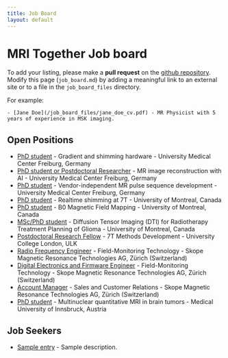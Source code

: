 ```yaml
--- 
title: Job Board
layout: default
--- 
```


# MRI Together Job board

To add your listing, please make a **pull request** on the [github repository](https://github.com/mritogether/mritogether.github.io). Modify this page (`job_board.md`) by adding a meaningful link to an external site or to a file in the `job_board_files` directory.

For example:
```
- [Jane Doe](/job_board_files/jane_doe_cv.pdf) - MR Physicist with 5 years of experience in MSK imaging.
```

## Open Positions

- [PhD student](/job_board_files/job_ad_2021_GradientHardware.pdf) - Gradient and shimming hardware - University Medical Center Freiburg, Germany
- [PhD student or Postdoctoral Researcher](/job_board_files/job_ad_2021_ImageRecon.pdf) - MR image reconstruction with AI - University Medical Center Freiburg, Germany
- [PhD student](/job_board_files/job_ad_2021_Sequences.pdf) - Vendor-independent MR pulse sequence development - University Medical Center Freiburg, Germany
- [PhD student](https://neuro.polymtl.ca/job-opportunities/msc-or-phd-or-postdoc-positions.html#mri-physics-projects) - Realtime shimming at 7T - University of Montreal, Canada
- [PhD student](https://neuro.polymtl.ca/job-opportunities/msc-or-phd-or-postdoc-positions.html#mri-physics-projects) - B0 Magnetic Field Mapping - University of Montreal, Canada
- [MSc/PhD student](https://neuro.polymtl.ca/job-opportunities/msc-or-phd-or-postdoc-positions.html#neuroimaging-projects) - Diffusion Tensor Imaging (DTI) for Radiotherapy Treatment Planning of Glioma - University of Montreal, Canada
- [Postdoctoral Research Fellow](https://atsv7.wcn.co.uk/search_engine/jobs.cgi?SID=b3duZXI9NTA0MTE3OCZvd25lcnR5cGU9ZmFpciZ2dF90ZW1wbGF0ZT05NjYmamNvZGU9MTg4MDk0MiZwb3N0aW5nX2NvZGU9MjI0Jg==) - 7T Methods Development - University College London, ULK
- [Radio Frequency Engineer](https://skope.swiss/careers/rf-engineer/) - Field-Monitoring Technology - Skope Magnetic Resonance Technologies AG, Zürich (Switzerland)
- [Digital Electronics and Firmware Engineer](https://skope.swiss/careers/digital-electronics-and-firmware-engineer/) - Field-Monitoring Technology - Skope Magnetic Resonance Technologies AG, Zürich (Switzerland)
- [Account Manager](https://skope.swiss/careers/account-manager/) - Sales and Customer Relations - Skope Magnetic Resonance Technologies AG, Zürich (Switzerland)
- [PhD student](/job_board_files/PhD_position_MUI.pdf) - Multinuclear quantitative MRI in brain tumors - Medical University of Innsbruck, Austria


## Job Seekers

- [Sample entry](/job_board_files/sample2.pdf) - Sample description.
